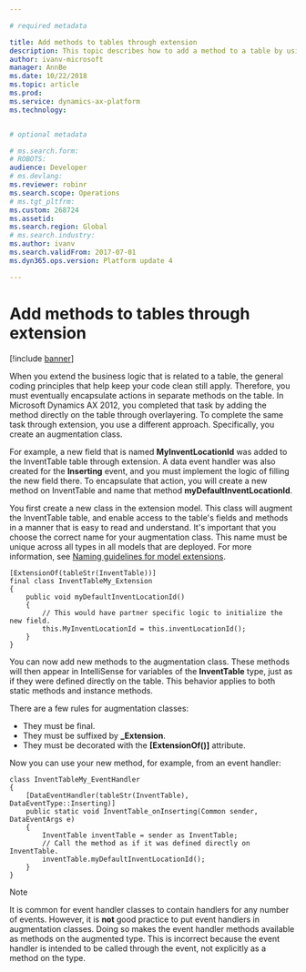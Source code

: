 ```yaml
---

# required metadata

title: Add methods to tables through extension
description: This topic describes how to add a method to a table by using an extension.
author: ivanv-microsoft
manager: AnnBe
ms.date: 10/22/2018
ms.topic: article
ms.prod: 
ms.service: dynamics-ax-platform
ms.technology: 


# optional metadata

# ms.search.form: 
# ROBOTS: 
audience: Developer
# ms.devlang: 
ms.reviewer: robinr
ms.search.scope: Operations
# ms.tgt_pltfrm: 
ms.custom: 268724
ms.assetid: 
ms.search.region: Global
# ms.search.industry: 
ms.author: ivanv
ms.search.validFrom: 2017-07-01
ms.dyn365.ops.version: Platform update 4

---
```


# Add methods to tables through extension

[!include [banner](../includes/banner.md)]

When you extend the business logic that is related to a table, the general coding principles that help keep your code clean still apply. Therefore, you must eventually encapsulate actions in separate methods on the table. In Microsoft Dynamics AX 2012, you completed that task by adding the method directly on the table through overlayering. To complete the same task through extension, you use a different approach. Specifically, you create an augmentation class.

For example, a new field that is named **MyInventLocationId** was added to the InventTable table through extension. A data event handler was also created for the **Inserting** event, and you must implement the logic of filling the new field there. To encapsulate that action, you will create a new method on InventTable and name that method **myDefaultInventLocationId**.

You first create a new class in the extension model. This class will augment the InventTable table, and enable access to the table's fields and methods in a manner that is easy to read and understand. It's important that you choose the correct name for your augmentation class. This name must be unique across all types in all models that are deployed. For more information, see [Naming guidelines for model extensions](naming-guidelines-extensions.md).

```
[ExtensionOf(tableStr(InventTable))]
final class InventTableMy_Extension
{
    public void myDefaultInventLocationId()
    {
        // This would have partner specific logic to initialize the new field.
        this.MyInventLocationId = this.inventLocationId();
    }
}
```

You can now add new methods to the augmentation class. These methods will then appear in IntelliSense for variables of the **InventTable** type, just as if they were defined directly on the table. This behavior applies to both static methods and instance methods.

There are a few rules for augmentation classes:

+ They must be final.
+ They must be suffixed by **\_Extension**.
+ They must be decorated with the **[ExtensionOf()]** attribute.

Now you can use your new method, for example, from an event handler:

```
class InventTableMy_EventHandler
{
    [DataEventHandler(tableStr(InventTable), DataEventType::Inserting)]
    public static void InventTable_onInserting(Common sender, DataEventArgs e)
    {
        InventTable inventTable = sender as InventTable;
        // Call the method as if it was defined directly on InventTable.
        inventTable.myDefaultInventLocationId();
    }
}

```

> [!NOTE]
> It is common for event handler classes to contain handlers for any number of events. However, it is **not** good practice to put event handlers in augmentation classes. Doing so makes the event handler methods available as methods on the augmented type. This is incorrect because the event handler is intended to be called through the event, not explicitly as a method on the type.
